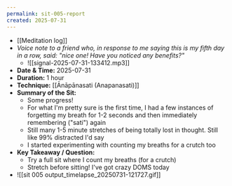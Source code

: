 ```yaml
---
permalink: sit-005-report
created: 2025-07-31
---
```

- [[Meditation log]]
- *Voice note to a friend who, in response to me saying this is my fifth day in a row, said: "nice one! Have you noticed any benefits?"*
	- ![[signal-2025-07-31-133412.mp3]]
- **Date & Time:** 2025-07-31
- **Duration:** 1 hour
- **Technique:** [[Ānāpānasati (Anapanasati)]]
- **Summary of the Sit:** 
    - Some progress! 
    - For what I'm pretty sure is the first time, I had a few instances of forgetting my breath for 1-2 seconds and then immediately remembering ("sati") again
    - Still many 1-5 minute stretches of being totally lost in thought. Still like 99% distracted I'd say 
    - I started experimenting with counting my breaths for a crutch too
- **Key Takeaway / Question:** 
    - Try a full sit where I count my breaths (for a crutch)
    - Stretch before sitting! I've got crazy DOMS today 
- ![[sit 005 output_timelapse_20250731-121727.gif]]